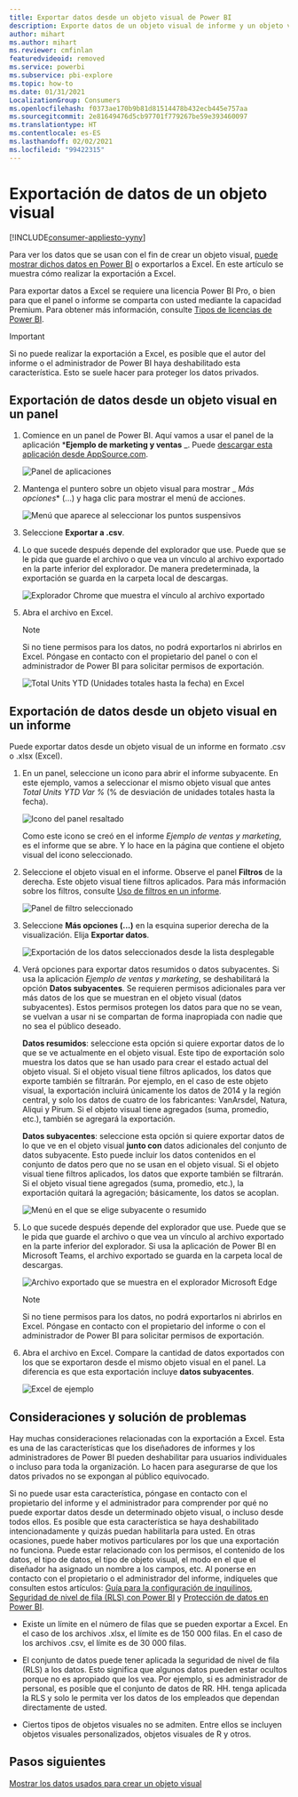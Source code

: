 ```yaml
---
title: Exportar datos desde un objeto visual de Power BI
description: Exporte datos de un objeto visual de informe y un objeto visual de panel y véalos en Excel.
author: mihart
ms.author: mihart
ms.reviewer: cmfinlan
featuredvideoid: removed
ms.service: powerbi
ms.subservice: pbi-explore
ms.topic: how-to
ms.date: 01/31/2021
LocalizationGroup: Consumers
ms.openlocfilehash: f0373ae170b9b81d81514478b432ecb445e757aa
ms.sourcegitcommit: 2e81649476d5cb97701f779267be59e393460097
ms.translationtype: HT
ms.contentlocale: es-ES
ms.lasthandoff: 02/02/2021
ms.locfileid: "99422315"
---
```

# <a name="export-data-from-a-visual"></a>Exportación de datos de un objeto visual

[!INCLUDE[consumer-appliesto-yyny](../includes/consumer-appliesto-yyny.md)]


Para ver los datos que se usan con el fin de crear un objeto visual, [puede mostrar dichos datos en Power BI](end-user-show-data.md) o exportarlos a Excel. En este artículo se muestra cómo realizar la exportación a Excel.

Para exportar datos a Excel se requiere una licencia Power BI Pro, o bien para que el panel o informe se comparta con usted mediante la capacidad Premium. Para obtener más información, consulte [Tipos de licencias de Power BI](end-user-license.md). 

> [!IMPORTANT]
> Si no puede realizar la exportación a Excel, es posible que el autor del informe o el administrador de Power BI haya deshabilitado esta característica. Esto se suele hacer para proteger los datos privados.


## <a name="export-data-from-a-visual-on-a-dashboard"></a>Exportación de datos desde un objeto visual en un panel

1. Comience en un panel de Power BI. Aquí vamos a usar el panel de la aplicación ***Ejemplo de marketing y ventas** _. Puede [descargar esta aplicación desde AppSource.com](https://appsource.microsoft.com/en-us/product/power-bi/microsoft-retail-analysis-sample.salesandmarketingsample).

    ![Panel de aplicaciones](media/end-user-export/power-bi-dashboard.png)

2. Mantenga el puntero sobre un objeto visual para mostrar _ *Más opciones** (...) y haga clic para mostrar el menú de acciones.

    ![Menú que aparece al seleccionar los puntos suspensivos](media/end-user-export/power-bi-option-menu.png)

3. Seleccione **Exportar a .csv**.

4. Lo que sucede después depende del explorador que use. Puede que se le pida que guarde el archivo o que vea un vínculo al archivo exportado en la parte inferior del explorador. De manera predeterminada, la exportación se guarda en la carpeta local de descargas. 

    ![Explorador Chrome que muestra el vínculo al archivo exportado](media/end-user-export/power-bi-dashboards-export.png)

5. Abra el archivo en Excel. 

    > [!NOTE]
    > Si no tiene permisos para los datos, no podrá exportarlos ni abrirlos en Excel. Póngase en contacto con el propietario del panel o con el administrador de Power BI para solicitar permisos de exportación. 

    ![Total Units YTD (Unidades totales hasta la fecha) en Excel](media/end-user-export/power-bi-excel.png)


## <a name="export-data-from-a-visual-in-a-report"></a>Exportación de datos desde un objeto visual en un informe
Puede exportar datos desde un objeto visual de un informe en formato .csv o .xlsx (Excel). 

1. En un panel, seleccione un icono para abrir el informe subyacente.  En este ejemplo, vamos a seleccionar el mismo objeto visual que antes *Total Units YTD Var %* (% de desviación de unidades totales hasta la fecha). 

    ![Icono del panel resaltado](media/end-user-export/power-bi-export-tile.png)

    Como este icono se creó en el informe *Ejemplo de ventas y marketing*, es el informe que se abre. Y lo hace en la página que contiene el objeto visual del icono seleccionado. 

2. Seleccione el objeto visual en el informe. Observe el panel **Filtros** de la derecha. Este objeto visual tiene filtros aplicados. Para más información sobre los filtros, consulte [Uso de filtros en un informe](end-user-report-filter.md).

    ![Panel de filtro seleccionado](media/end-user-export/power-bi-export-filter-pane.png)


3. Seleccione **Más opciones (...)** en la esquina superior derecha de la visualización. Elija **Exportar datos**.

    ![Exportación de los datos seleccionados desde la lista desplegable](media/end-user-export/power-bi-export-reports.png)

4. Verá opciones para exportar datos resumidos o datos subyacentes. Si usa la aplicación *Ejemplo de ventas y marketing*, se deshabilitará la opción **Datos subyacentes**. Se requieren permisos adicionales para ver más datos de los que se muestran en el objeto visual (datos subyacentes). Estos permisos protegen los datos para que no se vean, se vuelvan a usar ni se compartan de forma inapropiada con nadie que no sea el público deseado.

    **Datos resumidos**: seleccione esta opción si quiere exportar datos de lo que se ve actualmente en el objeto visual.  Este tipo de exportación solo muestra los datos que se han usado para crear el estado actual del objeto visual. Si el objeto visual tiene filtros aplicados, los datos que exporte también se filtrarán. Por ejemplo, en el caso de este objeto visual, la exportación incluirá únicamente los datos de 2014 y la región central, y solo los datos de cuatro de los fabricantes: VanArsdel, Natura, Aliqui y Pirum. Si el objeto visual tiene agregados (suma, promedio, etc.), también se agregará la exportación. 
  

    **Datos subyacentes**: seleccione esta opción si quiere exportar datos de lo que ve en el objeto visual **junto con** datos adicionales del conjunto de datos subyacente.  Esto puede incluir los datos contenidos en el conjunto de datos pero que no se usan en el objeto visual. Si el objeto visual tiene filtros aplicados, los datos que exporte también se filtrarán.  Si el objeto visual tiene agregados (suma, promedio, etc.), la exportación quitará la agregación; básicamente, los datos se acoplan. 

    ![Menú en el que se elige subyacente o resumido](media/end-user-export/power-bi-export-underlying.png)

5. Lo que sucede después depende del explorador que use. Puede que se le pida que guarde el archivo o que vea un vínculo al archivo exportado en la parte inferior del explorador. Si usa la aplicación de Power BI en Microsoft Teams, el archivo exportado se guarda en la carpeta local de descargas. 

    ![Archivo exportado que se muestra en el explorador Microsoft Edge](media/end-user-export/power-bi-export-edge-screen.png)

    > [!NOTE]
    > Si no tiene permisos para los datos, no podrá exportarlos ni abrirlos en Excel. Póngase en contacto con el propietario del informe o con el administrador de Power BI para solicitar permisos de exportación. 


6. Abra el archivo en Excel. Compare la cantidad de datos exportados con los que se exportaron desde el mismo objeto visual en el panel. La diferencia es que esta exportación incluye **datos subyacentes**. 

    ![Excel de ejemplo](media/end-user-export/power-bi-underlying.png)

## <a name="considerations-and-troubleshooting"></a>Consideraciones y solución de problemas
Hay muchas consideraciones relacionadas con la exportación a Excel. Esta es una de las características que los diseñadores de informes y los administradores de Power BI pueden deshabilitar para usuarios individuales o incluso para toda la organización. Lo hacen para asegurarse de que los datos privados no se expongan al público equivocado. 

Si no puede usar esta característica, póngase en contacto con el propietario del informe y el administrador para comprender por qué no puede exportar datos desde un determinado objeto visual, o incluso desde todos ellos. Es posible que esta característica se haya deshabilitado intencionadamente y quizás puedan habilitarla para usted.  En otras ocasiones, puede haber motivos particulares por los que una exportación no funciona.  Puede estar relacionado con los permisos, el contenido de los datos, el tipo de datos, el tipo de objeto visual, el modo en el que el diseñador ha asignado un nombre a los campos, etc. Al ponerse en contacto con el propietario o el administrador del informe, indíqueles que consulten estos artículos: [Guía para la configuración de inquilinos](../guidance/admin-tenant-settings.md), [Seguridad de nivel de fila (RLS) con Power BI](../admin/service-admin-rls.md) y [Protección de datos en Power BI](../admin/service-security-data-protection-overview.md).

- Existe un límite en el número de filas que se pueden exportar a Excel.  En el caso de los archivos .xlsx, el límite es de 150 000 filas.  En el caso de los archivos .csv, el límite es de 30 000 filas. 

- El conjunto de datos puede tener aplicada la seguridad de nivel de fila (RLS) a los datos. Esto significa que algunos datos pueden estar ocultos porque no es apropiado que los vea.  Por ejemplo, si es administrador de personal, es posible que el conjunto de datos de RR. HH. tenga aplicada la RLS y solo le permita ver los datos de los empleados que dependan directamente de usted. 

- Ciertos tipos de objetos visuales no se admiten. Entre ellos se incluyen objetos visuales personalizados, objetos visuales de R y otros. 

## <a name="next-steps"></a>Pasos siguientes

[Mostrar los datos usados para crear un objeto visual](end-user-show-data.md)